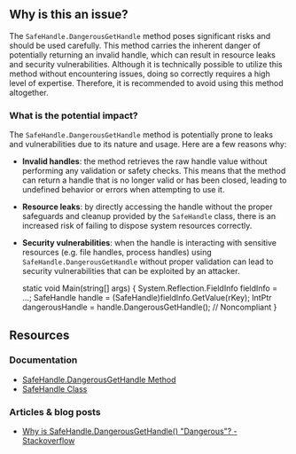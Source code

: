 ## Why is this an issue?

The `SafeHandle.DangerousGetHandle` method poses significant risks and should be used carefully. This method carries the inherent danger
of potentially returning an invalid handle, which can result in resource leaks and security vulnerabilities. Although it is technically possible to
utilize this method without encountering issues, doing so correctly requires a high level of expertise. Therefore, it is recommended to avoid using
this method altogether.

### What is the potential impact?

The `SafeHandle.DangerousGetHandle` method is potentially prone to leaks and vulnerabilities due to its nature and usage. Here are a few
reasons why:

-   **Invalid handles**: the method retrieves the raw handle value without performing any validation or safety checks. This means that
  the method can return a handle that is no longer valid or has been closed, leading to undefined behavior or errors when attempting to use it.
-   **Resource leaks**: by directly accessing the handle without the proper safeguards and cleanup provided by the
  `SafeHandle` class, there is an increased risk of failing to dispose system resources correctly.
-   **Security vulnerabilities**: when the handle is interacting with sensitive resources (e.g. file handles, process handles) using
  `SafeHandle.DangerousGetHandle` without proper validation can lead to security vulnerabilities that can be exploited by an attacker.

    static void Main(string[] args)
    {
        System.Reflection.FieldInfo fieldInfo = ...;
        SafeHandle handle = (SafeHandle)fieldInfo.GetValue(rKey);
        IntPtr dangerousHandle = handle.DangerousGetHandle(); // Noncompliant
    }

## Resources

### Documentation

-   [SafeHandle.DangerousGetHandle
  Method](https://learn.microsoft.com/en-us/dotnet/api/system.runtime.interopservices.safehandle.dangerousgethandle)
-   [SafeHandle Class](https://learn.microsoft.com/en-us/dotnet/api/system.runtime.interopservices.safehandle)

### Articles & blog posts

-   [Why is SafeHandle.DangerousGetHandle()
  "Dangerous"? - Stackoverflow](https://stackoverflow.com/questions/8396923/why-is-safehandle-dangerousgethandle-dangerous)